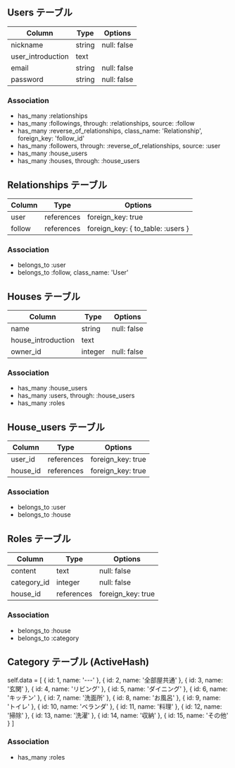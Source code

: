 ## Users テーブル
| Column            | Type   | Options     |
| ----------------- | ------ | ----------- |
| nickname          | string | null: false |
| user_introduction | text   |             |
| email             | string | null: false |
| password          | string | null: false |

### Association
- has_many :relationships
- has_many :followings, through: :relationships, source: :follow
- has_many :reverse_of_relationships, class_name: 'Relationship', foreign_key: 'follow_id'
- has_many :followers, through: :reverse_of_relationships, source: :user
- has_many :house_users
- has_many :houses, through: :house_users



## Relationships テーブル
| Column | Type       | Options                           |
| ------ | ---------- | --------------------------------- |
| user   | references | foreign_key: true                 |
| follow | references | foreign_key: { to_table: :users } |

### Association
- belongs_to :user
- belongs_to :follow, class_name: 'User'



## Houses テーブル
| Column             | Type    | Options     |
| ------------------ | ------- | ------------|
| name               | string  | null: false |
| house_introduction | text    |             |
| owner_id           | integer | null: false |

### Association
- has_many :house_users
- has_many :users, through: :house_users
- has_many :roles



## House_users テーブル
| Column    | Type       | Options           |
| --------- | ---------- | ----------------- |
| user_id   | references | foreign_key: true |
| house_id  | references | foreign_key: true |

### Association
- belongs_to :user
- belongs_to :house



## Roles テーブル
| Column      | Type       | Options           |
|-------------|------------|-------------------|
| content     | text       | null: false       |
| category_id | integer    | null: false       |
| house_id    | references | foreign_key: true |

### Association
- belongs_to :house
- belongs_to :category



## Category テーブル (ActiveHash)
self.data = [
  { id: 1, name: '---' },
  { id: 2, name: '全部屋共通' },
  { id: 3, name: '玄関' },
  { id: 4, name: 'リビング' },
  { id: 5, name: 'ダイニング' },
  { id: 6, name: 'キッチン' },
  { id: 7, name: '洗面所' },
  { id: 8, name: 'お風呂' },
  { id: 9, name: 'トイレ' },
  { id: 10, name: 'ベランダ' },
  { id: 11, name: '料理' },
  { id: 12, name: '掃除' },
  { id: 13, name: '洗濯' },
  { id: 14, name: '収納' },
  { id: 15, name: 'その他' }
]

### Association
- has_many :roles